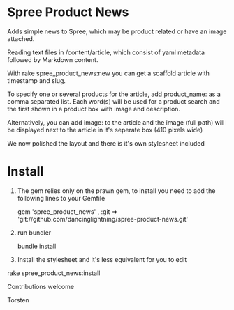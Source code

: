 Spree Product News
==================

Adds simple news to Spree, which may be product related or have an image attached.

Reading text files in /content/article, which consist of yaml metadata followed by Markdown content.

With rake spree_product_news:new  you can get a scaffold article with timestamp and slug.

To specify one or several products for the article, add product_name: as a comma separated list. Each word(s) will be used for a product search and the first shown in a product box with image and description.
 
Alternatively, you can add image: to the article and the image (full path) will be displayed next to the article in it's seperate box (410 pixels wide)

We now polished the layout and there is it's own stylesheet included

Install
=======

1. The gem relies only on the prawn gem, to install you need to add the following lines to your Gemfile

    gem 'spree_product_news' , :git => 'git://github.com/dancinglightning/spree-product-news.git'

2. run bundler

    bundle install
  
3.  Install the stylesheet and it's less equivalent for you to edit

  rake spree_product_news:install 


Contributions welcome

Torsten



